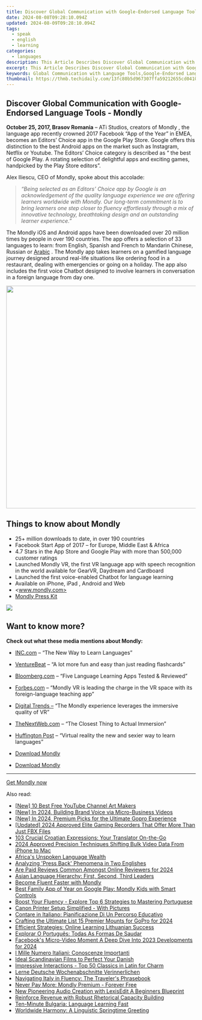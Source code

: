 ```yaml
---
title: Discover Global Communication with Google-Endorsed Language Tools - Mondly
date: 2024-08-08T09:28:10.094Z
updated: 2024-08-09T09:28:10.094Z
tags:
  - speak
  - english
  - learning
categories:
  - languages
description: This Article Describes Discover Global Communication with Google-Endorsed Language Tools - Mondly
excerpt: This Article Describes Discover Global Communication with Google-Endorsed Language Tools - Mondly
keywords: Global Communication with Language Tools,Google-Endorsed Language Resources,Language Learning Apps & Tools,Interactive Language Practice Platforms,Multilingual Communication Software,Language Assistance Apps by Google,Google Language Learning Tools & Applications
thumbnail: https://thmb.techidaily.com/13fc80b5d967307ffa59212655cd04104762f09d1a6a2f19734cf5d213e7a224.jpg
---
```


## Discover Global Communication with Google-Endorsed Language Tools - Mondly

**October 25, 2017, Brasov Romania** – ATi Studios, creators of Mondly  , the language app recently crowned 2017 Facebook “App of the Year” in EMEA, becomes an Editors’ Choice app in the Google Play Store. Google offers this distinction to the best Android apps on the market such as Instagram, Netflix or Youtube. The Editors’ Choice category is described as “  the best of Google Play. A rotating selection of delightful apps and exciting games, handpicked by the Play Store editors”.

 Alex Iliescu, CEO of Mondly, spoke about this accolade:

> _“Being selected as an Editors’ Choice app by Google is an acknowledgement of the quality language experience we are offering learners worldwide with Mondly. Our long-term commitment is to bring learners one step closer to fluency effortlessly through a mix of innovative technology, breathtaking design and an outstanding learner experience.”_

 The Mondly iOS and Android apps have been downloaded over 20 million times by people in over 190 countries. The app offers a selection of 33 languages to learn: from English, Spanish and French to Mandarin Chinese, Russian or [Arabic](https://shop.mondly.com/affiliate.php?ACCOUNT=ATISTUDI&AFFILIATE=108875&PATH=https://www.mondly.com?AFFILIATE=108875) . The Mondly app takes learners on a gamified language journey designed around real-life situations like ordering food in a restaurant, dealing with emergencies or going on a holiday. The app also includes the first voice Chatbot designed to involve learners in conversation in a foreign language from day one.

<!-- affiliate ads begin -->
<a href="https://mushroom-supplies.sjv.io/c/5597632/1692242/18134" target="_top" id="1692242"><img src="//a.impactradius-go.com/display-ad/18134-1692242" border="0" alt="" width="834" height="592"/></a><img height="0" width="0" src="https://imp.pxf.io/i/5597632/1692242/18134" style="position:absolute;visibility:hidden;" border="0" />
<!-- affiliate ads end -->
## Things to know about Mondly

* 25+ million downloads to date, in over 190 countries
* Facebook Start App of 2017 – for Europe, Middle East & Africa
* 4.7 Stars in the App Store and Google Play with more than 500,000 customer ratings
* Launched Mondly VR, the first VR language app with speech recognition in the world available for GearVR, Daydream and Cardboard
* Launched the first voice-enabled Chatbot for language learning
* Available on iPhone, iPad , Android and Web
* <www.mondly.com>
* [Mondly Press Kit](https://www.dropbox.com/sh/vo4j5214zvwdxy5/AAC20VxIgpuiEe7ED2%5F37VNEa?dl=0)

<!-- affiliate ads begin -->
<a href="https://secure.2checkout.com/order/checkout.php?PRODS=3851691&QTY=1&AFFILIATE=108875&CART=1"><img src="http://www.aiseesoft.com/avangate/30p/banner.jpg" border="0"></a>
<!-- affiliate ads end -->
## Want to know more?

**Check out what these media mentions about Mondly:**

* [INC.com](https://www.inc.com/joseph-steinberg/the-new-way-to-learn-languages-virtual-reality%5F1.html) – “The New Way to Learn Languages”
* [VentureBeat](https://venturebeat.com/2016/09/06/5-bots-to-try-this-week-medium-hi-startups-stylebox-mondly-and-magic-eight-bot/)  – “A lot more fun and easy than just reading flashcards”
* [Bloomberg.com](https://www.bloomberg.com/news/articles/2017-07-21/five-language-learning-apps-tested-and-reviewed) –  “Five Language Learning Apps Tested & Reviewed”
* [Forbes.com](https://www.forbes.com/sites/forbesnycouncil/2018/05/10/how-new-technologies-are-changing-language-learning-for-better-and-worse/#50fcb412a178)  – “Mondly VR is leading the charge in the VR space with its foreign-language teaching app”
* [Digital Trends –](https://www.digitaltrends.com/virtual-reality/mondly-virtual-reality-languages-samsung-gear-vr-rosetta-stone/)  “The Mondly experience leverages the immersive quality of VR”
* [TheNextWeb.com](https://thenextweb.com/apps/2017/02/15/mondlys-vr-language-learning-app-is-the-closest-thing-to-actual-immersion/#.tnw%5FpzLJRkzn)  – “The Closest Thing to Actual Immersion”
* [Huffington Post](http://www.huffingtonpost.com/entry/virtual-reality-the-new-and-sexier-way-to-learn-languages%5Fus%5F5983c162e4b00833d1de26e2)  – “Virtual reality the new and sexier way to learn languages”

* [Download Mondly](https://www.facebook.com/sharer/sharer.php?u=https%3A%2F%2Fwww.mondly.com%2Fblog%2Fgoogle-picks-mondly-editors-choice-language-app%2F&t=Google+Picks+Mondly+as+New+Editors%E2%80%99+Choice+Language+App "Share on Facebook")
* [Download Mondly](https://shop.mondly.com/affiliate.php?ACCOUNT=ATISTUDI&AFFILIATE=108875&PATH=https://www.mondly.com?AFFILIATE=108875)

---

[Get Mondly now](https://adjt.mondly.com/5ixfg4k?campaign=blog-post-id-739&fallback=https%3A%2F%2Fapp.mondly.com%3Futm%5Fmedium%3Dblog%5Fblog-post-id-739%26utm%5Fsource%3Dblog-post-id-739&redirect%5Fmacos=https%3A%2F%2Fapp.mondly.com%3Futm%5Fmedium%3Dblog%5Fblog-post-id-739%26utm%5Fsource%3Dblog-post-id-739&redirect%5Fandroid=https%3A%2F%2Fplay.google.com%2Fstore%2Fapps%2Fdetails%3Fid%3Dcom.atistudios.mondly.languages%3Futm%5Fmedium%3Dblog%5Fblog-post-id-739%26utm%5Fsource%3Dblog-post-id-739&redirect%5Fios=https%3A%2F%2Fapps.apple.com%2Fapp%2Fapple-store%2Fid987873536%3Fpt%3D78954800%26ct%3Dblog-post-id-739%26mt%3D8 "Get Mondly now")

<ins class="adsbygoogle"
     style="display:block"
     data-ad-format="autorelaxed"
     data-ad-client="ca-pub-7571918770474297"
     data-ad-slot="1223367746"></ins>



<ins class="adsbygoogle"
     style="display:block"
     data-ad-client="ca-pub-7571918770474297"
     data-ad-slot="8358498916"
     data-ad-format="auto"
     data-full-width-responsive="true"></ins>



<span class="atpl-alsoreadstyle">Also read:</span>
<div><ul>
<li><a href="https://facebook-video-share.techidaily.com/new-10-best-free-youtube-channel-art-makers/"><u>[New] 10 Best Free YouTube Channel Art Makers</u></a></li>
<li><a href="https://facebook-video-share.techidaily.com/new-in-2024-building-brand-voice-via-micro-business-videos/"><u>[New] In 2024, Building Brand Voice via Micro-Business Videos</u></a></li>
<li><a href="https://fox-cloud.techidaily.com/new-in-2024-premium-picks-for-the-ultimate-gopro-experience/"><u>[New] In 2024, Premium Picks for the Ultimate Gopro Experience</u></a></li>
<li><a href="https://screen-recording.techidaily.com/updated-2024-approved-elite-gaming-recorders-that-offer-more-than-just-fbx-files/"><u>[Updated] 2024 Approved  Elite Gaming Recorders That Offer More Than Just FBX Files</u></a></li>
<li><a href="https://mondly-stories.techidaily.com/1719580138450-103-crucial-croatian-expressions-your-translator-on-the-go/"><u>103 Crucial Croatian Expressions: Your Translator On-the-Go</u></a></li>
<li><a href="https://extra-guidance.techidaily.com/2024-approved-precision-techniques-shifting-bulk-video-data-from-iphone-to-mac/"><u>2024 Approved  Precision Techniques  Shifting Bulk Video Data From iPhone to Mac</u></a></li>
<li><a href="https://mondly-stories.techidaily.com/africas-unspoken-language-wealth/"><u>Africa's Unspoken Language Wealth</u></a></li>
<li><a href="https://mondly-stories.techidaily.com/analyzing-press-back-phenomena-in-two-englishes/"><u>Analyzing 'Press Back' Phenomena in Two Englishes</u></a></li>
<li><a href="https://extra-tips.techidaily.com/are-paid-reviews-common-amongst-online-reviewers-for-2024/"><u>Are Paid Reviews Common Amongst Online Reviewers for 2024</u></a></li>
<li><a href="https://mondly-stories.techidaily.com/asian-language-hierarchy-first-second-third-leaders/"><u>Asian Language Hierarchy: First, Second, Third Leaders</u></a></li>
<li><a href="https://mondly-stories.techidaily.com/become-fluent-faster-with-mondly/"><u>Become Fluent Faster with Mondly</u></a></li>
<li><a href="https://mondly-stories.techidaily.com/1719578225003-best-family-app-of-year-on-google-play-mondly-kids-with-smart-controls/"><u>Best Family App of Year on Google Play: Mondly Kids with Smart Controls</u></a></li>
<li><a href="https://mondly-stories.techidaily.com/boost-your-fluency-explore-top-6-strategies-to-mastering-portuguese/"><u>Boost Your Fluency - Explore Top 6 Strategies to Mastering Portuguese</u></a></li>
<li><a href="https://printer-issues.techidaily.com/canon-printer-setup-simplified-with-pictures/"><u>Canon Printer Setup Simplified - With Pictures</u></a></li>
<li><a href="https://mondly-stories.techidaily.com/contare-in-italiano-pianificazione-di-un-percorso-educativo/"><u>Contare in Italiano: Pianificazione Di Un Percorso Educativo</u></a></li>
<li><a href="https://fox-access.techidaily.com/crafting-the-ultimate-list-15-premier-mounts-for-gopro-for-2024/"><u>Crafting the Ultimate List  15 Premier Mounts for GoPro for 2024</u></a></li>
<li><a href="https://mondly-stories.techidaily.com/efficient-strategies-online-learning-lithuanian-success/"><u>Efficient Strategies: Online Learning Lithuanian Success</u></a></li>
<li><a href="https://mondly-stories.techidaily.com/explorar-o-portugues-todas-as-formas-de-saudar/"><u>Explorar O Português: Todas As Formas De Saudar</u></a></li>
<li><a href="https://facebook-videos.techidaily.com/facebooks-micro-video-moment-a-deep-dive-into-2023-developments-for-2024/"><u>Facebook's Micro-Video Moment  A Deep Dive Into 2023 Developments for 2024</u></a></li>
<li><a href="https://mondly-stories.techidaily.com/i-mille-numero-italiani-conoscenze-importanti/"><u>I Mille Numero Italiani: Conoscenze Importanti</u></a></li>
<li><a href="https://mondly-stories.techidaily.com/ideal-scandinavian-films-to-perfect-your-danish/"><u>Ideal Scandinavian Films to Perfect Your Danish</u></a></li>
<li><a href="https://mondly-stories.techidaily.com/impressive-interactions-top-50-classics-in-latin-for-charm/"><u>Impressive Interactions - Top 50 Classics in Latin for Charm</u></a></li>
<li><a href="https://mondly-stories.techidaily.com/lerne-deutsche-wochenabschnitte-verinnerlichen/"><u>Lerne Deutsche Wochenabschnitte Verinnerlichen</u></a></li>
<li><a href="https://mondly-stories.techidaily.com/navigating-italy-in-fluency-the-travelers-phrasebook/"><u>Navigating Italy in Fluency: The Traveler's Phrasebook</u></a></li>
<li><a href="https://mondly-stories.techidaily.com/never-pay-more-mondly-premium-forever-free/"><u>Never Pay More: Mondly Premium - Forever Free</u></a></li>
<li><a href="https://sound-optimizing.techidaily.com/new-pioneering-audio-creation-with-lexisedit-a-beginners-blueprint/"><u>New Pioneering Audio Creation with LexisEdit A Beginners Blueprint</u></a></li>
<li><a href="https://mondly-stories.techidaily.com/reinforce-revenue-with-robust-rhetorical-capacity-building/"><u>Reinforce Revenue with Robust Rhetorical Capacity Building</u></a></li>
<li><a href="https://mondly-stories.techidaily.com/ten-minute-bulgaria-language-learning-fast/"><u>Ten-Minute Bulgaria: Language Learning Fast</u></a></li>
<li><a href="https://mondly-stories.techidaily.com/worldwide-harmony-a-linguistic-springtime-greeting/"><u>Worldwide Harmony: A Linguistic Springtime Greeting</u></a></li>
</ul></div>
